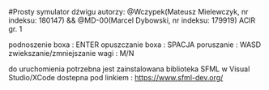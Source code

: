 #Prosty symulator dźwigu
autorzy: @Wczypek(Mateusz Mielewczyk, nr indeksu: 180147)
&&
@MD-00(Marcel Dybowski, nr indeksu: 179919)
ACIR gr. 1

podnoszenie boxa : ENTER
opuszczanie boxa : SPACJA
poruszanie : WASD
zwiekszanie/zmniejszanie wagi : M/N

do uruchomienia potrzebna jest zainstalowana biblioteka SFML w Visual Studio/XCode
dostepna pod linkiem : https://www.sfml-dev.org/
